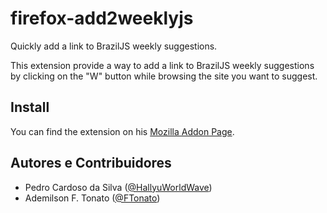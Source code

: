 # firefox-add2weeklyjs
Quickly add a link to BrazilJS weekly suggestions.

This extension provide a way to add a link to BrazilJS weekly suggestions by clicking on the "W" button while browsing the site you want to suggest.

## Install
You can find the extension on his <a href="http://addons.mozilla.org/pt-BR/firefox/addon/add2weeklyjs/" target="_blank">Mozilla Addon Page</a>.

## Autores e Contribuidores
- Pedro Cardoso da Silva (<a href="http://twitter.com/HallyuWorldWave/" target="_blank">@HallyuWorldWave</a>)
- Ademilson F. Tonato (<a href="http://twitter.com/FTonato/" target="_blank">@FTonato</a>)

